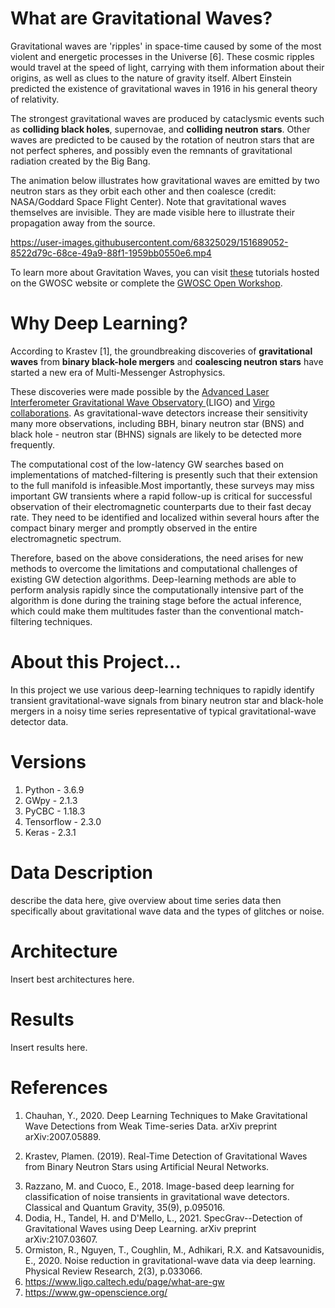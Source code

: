 # What are Gravitational Waves?
Gravitational waves are 'ripples' in space-time caused by some of the most violent and energetic processes in the Universe [6]. These cosmic ripples would travel at the speed of light, carrying with them information about their origins, as well as clues to the nature of gravity itself. Albert Einstein predicted the existence of gravitational waves in 1916 in his general theory of relativity.

The strongest gravitational waves are produced by cataclysmic events such as **colliding black holes**, supernovae, and **colliding neutron stars**. Other waves are predicted to be caused by the rotation of neutron stars that are not perfect spheres, and possibly even the remnants of gravitational radiation created by the Big Bang.

The animation below illustrates how gravitational waves are emitted by two neutron stars as they orbit each other and then coalesce (credit: NASA/Goddard Space Flight Center). Note that gravitational waves themselves are invisible. They are made visible here to illustrate their propagation away from the source.

https://user-images.githubusercontent.com/68325029/151689052-8522d79c-68ce-49a9-88f1-1959bb0550e6.mp4

To learn more about Gravitation Waves, you can visit [these](https://www.gw-openscience.org/path/) tutorials hosted on the GWOSC website or complete the [GWOSC Open Workshop](https://www.gw-openscience.org/workshops).

# Why Deep Learning?

According to Krastev [1], the groundbreaking discoveries of **gravitational waves** from **binary black-hole mergers** and **coalescing neutron stars** have started a new era of Multi-Messenger Astrophysics.

These discoveries were made possible by the [Advanced Laser Interferometer Gravitational Wave Observatory ](https://ligo.caltech.edu/page/ligos-ifo)(LIGO) and [Virgo collaborations](http://public.virgo-gw.eu/the-virgo-collaboration/). As gravitational-wave detectors increase their sensitivity many more observations, including BBH, binary neutron star (BNS) and black hole - neutron star (BHNS) signals are likely to be detected more frequently.

The computational cost of the low-latency GW searches based on implementations of matched-filtering is presently such that their extension to the full manifold is infeasible.Most importantly, these surveys may miss important GW transients where a rapid follow-up is critical for successful observation of their electromagnetic counterparts due to their fast decay rate. They need to be identified and localized within several hours after the compact binary merger and promptly observed in the entire electromagnetic spectrum.

Therefore, based on the above considerations, the need arises for new methods to overcome the limitations and computational
challenges of existing GW detection algorithms. Deep-learning methods are able to perform analysis rapidly since the computationally intensive part of the algorithm is done during the training stage before the actual inference, which could make them multitudes faster than the conventional match-filtering techniques.

# About this Project...

In this project we use various deep-learning techniques to rapidly identify transient gravitational-wave signals from binary neutron star and black-hole mergers in a noisy time series representative of typical gravitational-wave detector data.

# Versions
1) Python     - 3.6.9
2) GWpy       - 2.1.3
3) PyCBC      - 1.18.3
2) Tensorflow - 2.3.0
3) Keras      - 2.3.1 

# Data Description
describe the data here, give overview about time series data then specifically about gravitational wave data and the types of glitches or noise.
    
# Architecture
Insert best architectures here.

# Results
Insert results here.

# References
1. <p>Chauhan, Y., 2020. Deep Learning Techniques to Make Gravitational Wave Detections from Weak Time-series Data. arXiv preprint arXiv:2007.05889.</p>
2. <p>Krastev, Plamen. (2019). Real-Time Detection of Gravitational Waves from Binary Neutron Stars using Artificial Neural Networks. </p>
3. Razzano, M. and Cuoco, E., 2018. Image-based deep learning for classification of noise transients in gravitational wave detectors. Classical and Quantum Gravity, 35(9), p.095016.
4. Dodia, H., Tandel, H. and D'Mello, L., 2021. SpecGrav--Detection of Gravitational Waves using Deep Learning. arXiv preprint arXiv:2107.03607.
5. Ormiston, R., Nguyen, T., Coughlin, M., Adhikari, R.X. and Katsavounidis, E., 2020. Noise reduction in gravitational-wave data via deep learning. Physical Review Research, 2(3), p.033066.
6. https://www.ligo.caltech.edu/page/what-are-gw
7. https://www.gw-openscience.org/
